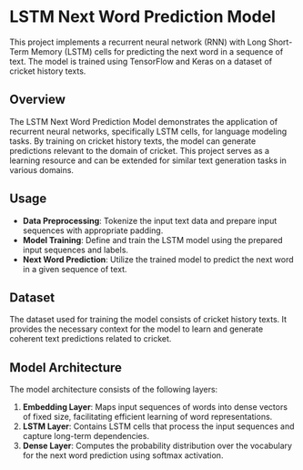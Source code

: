 # LSTM Next Word Prediction Model

This project implements a recurrent neural network (RNN) with Long Short-Term Memory (LSTM) cells for predicting the next word in a sequence of text. The model is trained using TensorFlow and Keras on a dataset of cricket history texts.

## Overview

The LSTM Next Word Prediction Model demonstrates the application of recurrent neural networks, specifically LSTM cells, for language modeling tasks. By training on cricket history texts, the model can generate predictions relevant to the domain of cricket. This project serves as a learning resource and can be extended for similar text generation tasks in various domains.

## Usage

- **Data Preprocessing**: Tokenize the input text data and prepare input sequences with appropriate padding.
- **Model Training**: Define and train the LSTM model using the prepared input sequences and labels.
- **Next Word Prediction**: Utilize the trained model to predict the next word in a given sequence of text.

## Dataset

The dataset used for training the model consists of cricket history texts. It provides the necessary context for the model to learn and generate coherent text predictions related to cricket.

## Model Architecture

The model architecture consists of the following layers:

1. **Embedding Layer**: Maps input sequences of words into dense vectors of fixed size, facilitating efficient learning of word representations.
2. **LSTM Layer**: Contains LSTM cells that process the input sequences and capture long-term dependencies.
3. **Dense Layer**: Computes the probability distribution over the vocabulary for the next word prediction using softmax activation.


